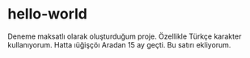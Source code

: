 # hello-world
Deneme maksatlı olarak oluşturduğum proje.
Özellikle Türkçe karakter kullanıyorum.
Hatta ıüğişçöı
Aradan 15 ay geçti. Bu satırı ekliyorum.
